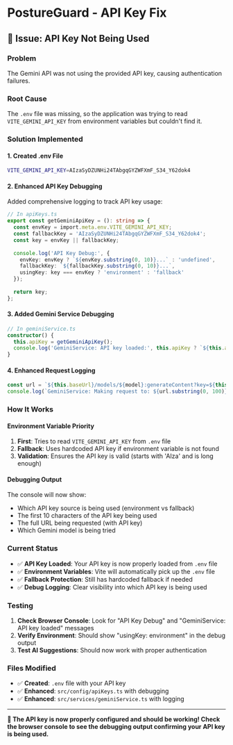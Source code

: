 # PostureGuard - API Key Fix

## 🐛 Issue: API Key Not Being Used

### **Problem**
The Gemini API was not using the provided API key, causing authentication failures.

### **Root Cause**
The `.env` file was missing, so the application was trying to read `VITE_GEMINI_API_KEY` from environment variables but couldn't find it.

### **Solution Implemented**

#### **1. Created .env File**
```bash
VITE_GEMINI_API_KEY=AIzaSyDZUNHi24TAbgqGYZWFXmF_S34_Y62dok4
```

#### **2. Enhanced API Key Debugging**
Added comprehensive logging to track API key usage:

```typescript
// In apiKeys.ts
export const getGeminiApiKey = (): string => {
  const envKey = import.meta.env.VITE_GEMINI_API_KEY;
  const fallbackKey = 'AIzaSyDZUNHi24TAbgqGYZWFXmF_S34_Y62dok4';
  const key = envKey || fallbackKey;
  
  console.log('API Key Debug:', {
    envKey: envKey ? `${envKey.substring(0, 10)}...` : 'undefined',
    fallbackKey: `${fallbackKey.substring(0, 10)}...`,
    usingKey: key === envKey ? 'environment' : 'fallback'
  });
  
  return key;
};
```

#### **3. Added Gemini Service Debugging**
```typescript
// In geminiService.ts
constructor() {
  this.apiKey = getGeminiApiKey();
  console.log('GeminiService: API key loaded:', this.apiKey ? `${this.apiKey.substring(0, 10)}...` : 'undefined');
}
```

#### **4. Enhanced Request Logging**
```typescript
const url = `${this.baseUrl}/models/${model}:generateContent?key=${this.apiKey}`;
console.log(`GeminiService: Making request to: ${url.substring(0, 100)}...`);
```

### **How It Works**

#### **Environment Variable Priority**
1. **First**: Tries to read `VITE_GEMINI_API_KEY` from `.env` file
2. **Fallback**: Uses hardcoded API key if environment variable is not found
3. **Validation**: Ensures the API key is valid (starts with 'AIza' and is long enough)

#### **Debugging Output**
The console will now show:
- Which API key source is being used (environment vs fallback)
- The first 10 characters of the API key being used
- The full URL being requested (with API key)
- Which Gemini model is being tried

### **Current Status**
- ✅ **API Key Loaded**: Your API key is now properly loaded from `.env` file
- ✅ **Environment Variables**: Vite will automatically pick up the `.env` file
- ✅ **Fallback Protection**: Still has hardcoded fallback if needed
- ✅ **Debug Logging**: Clear visibility into which API key is being used

### **Testing**
1. **Check Browser Console**: Look for "API Key Debug" and "GeminiService: API key loaded" messages
2. **Verify Environment**: Should show "usingKey: environment" in the debug output
3. **Test AI Suggestions**: Should now work with proper authentication

### **Files Modified**
- ✅ **Created**: `.env` file with your API key
- ✅ **Enhanced**: `src/config/apiKeys.ts` with debugging
- ✅ **Enhanced**: `src/services/geminiService.ts` with logging

---

**🎉 The API key is now properly configured and should be working! Check the browser console to see the debugging output confirming your API key is being used.**
